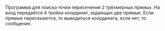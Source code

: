 Программа для поиска точки пересечения 2 трёхмерных прямых. На вход передаётся 4 тройки координат, задающих две прямые. Если прямые пересекаются, то выводиться координата, если нет, то сообщение.
